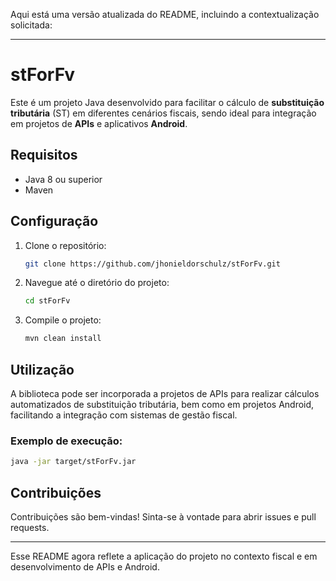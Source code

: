 Aqui está uma versão atualizada do README, incluindo a contextualização solicitada:

---

# stForFv

Este é um projeto Java desenvolvido para facilitar o cálculo de **substituição tributária** (ST) em diferentes cenários fiscais, sendo ideal para integração em projetos de **APIs** e aplicativos **Android**.

## Requisitos

- Java 8 ou superior
- Maven

## Configuração

1. Clone o repositório:
   ```bash
   git clone https://github.com/jhonieldorschulz/stForFv.git
   ```
2. Navegue até o diretório do projeto:
   ```bash
   cd stForFv
   ```
3. Compile o projeto:
   ```bash
   mvn clean install
   ```

## Utilização

A biblioteca pode ser incorporada a projetos de APIs para realizar cálculos automatizados de substituição tributária, bem como em projetos Android, facilitando a integração com sistemas de gestão fiscal.

### Exemplo de execução:
```bash
java -jar target/stForFv.jar
```

## Contribuições

Contribuições são bem-vindas! Sinta-se à vontade para abrir issues e pull requests.

--- 

Esse README agora reflete a aplicação do projeto no contexto fiscal e em desenvolvimento de APIs e Android.
